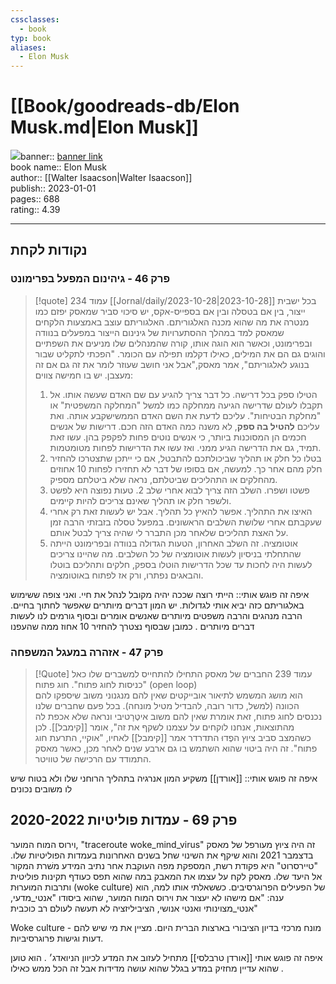 ```yaml
---
cssclasses:
  - book
typ: book
aliases:
  - Elon Musk
---
```

# [[Book/goodreads-db/Elon Musk.md|Elon Musk]]  
![](https://i.gr-assets.com/images/S/compressed.photo.goodreads.com/books/1692288251l/122765395._SY475_.jpg)banner:: [banner link](https://i.gr-assets.com/images/S/compressed.photo.goodreads.com/books/1692288251l/122765395._SY475_.jpg)   
book name:: Elon Musk  
author:: [[Walter Isaacson|Walter Isaacson]]  
publish:: 2023-01-01  
pages:: 688  
rating:: 4.39  

-----
## נקודות לקחת

### פרק 46 - גיהינום המפעל בפרימונט 
> [!quote] עמוד 234 [[Jornal/daily/2023-10-28|2023-10-28]]
> בכל ישבית ייצור, בין אם בטסלה ובין אם בספייס-אקס, יש סיכוי סביר שמאסק יפזם כמו מנטרה את מה שהוא מכנה האלגוריתם. האלגוריתם עוצב באמצעות הלקחים שמאסק למד במהלך ההסתערויות של גינינום הייצור במפעלים בנוודה ובפרימונט, וכאשר הוא הוגה אותו, קורה שהמנהלים שלו מניעים את השפתיים והוגים גם הם את המילים, כאילו דקלמו תפילה עם הכומר. "הפכתי לתקליט שבור בנוגע לאלגוריתם", אמר מאסק,"אבל אני חושב שעוזר לומר את זה גם אם זה מעצבן. 
> יש בו חמישה צווים:
> 1. הטילו ספק בכל דרישה. כל דבר צריך להגיע עם שם האדם שעשה אותו. אל תקבלו לעולם שדרישה הגיעה ממחלקה כמו למשל "המחלקה המשפטית" או "מחלקת הבטיחות". עליכם לדעת את השם האדם הממשישקבע אותה. ואת עליכם **להטיל בה ספק**, לא משנה כמה האדם הזה חכם. דרישות של אנשים חכמים הן המסוכנות ביותר, כי אנשים נוטים פחות לפקפק בהן. עשו זאת תמיד, גם את הדרישה הגיע ממני. ואז עשו את הדרישות לפחות מטומטמות. 
> 2. בטלו כל חלק או תהליך שביכולתכם להתבטל, אם כי ייתכן שתצטרכו להחזיר חלק מהם אחר כך. למעשה, אם בסופו של דבר לא תחזירו לפחות 10 אחוזים מהחלקים או התהליכים שביטלתם, נראה שלא ביטלתם מספיק.
> 3. פשטו ושפרו. השלב הזה צריך לבוא אחרי שלב 2. טעות נפוצה היא לפשט ולשפר חלק או תהליך שאינם צריכים להיות קיימים. 
> 4. האיצו את התהליך. אפשר להאיץ כל תהליך. אבל יש לעשות זאת רק אחרי שעקבתם אחרי שלושת השלבים הראשונים. במפעל טסלה בזבזתי הרבה זמן על האצת תהליכים שלאחר מכן התברר לי שהיה צריך לבטל אותם. 
> 5. אוטומציה. זה השלב האחרון, הטעות הגדולה בנוודה ובפרימונט הייתה שהתחלתי בניסיון לעשות אוטומציה של כל השלבים. מה שהיינו צריכים לעשות היה לחכות עד שכל הדרישות הוטלו בספק, חלקים ותהליכם בוטלו והבאגים נפתרו, ורק אז לפתוח באוטומציה. 

איפה זה פוגש אותי:: הייתי רוצה שככה יהיה מקובל לנהל את חיי. ואני צופה ששימוש באלגוריתם כזה יביא אותי לגדולות. יש המון דברים מיותרים שאפשר לחתוך בחיים. הרבה מנהגים והרבה משפטים מיותרים שאנשים אומרים ובסוף גורמים לנו לעשות דברים מיותרים . כמובן שבסוף נצטרך להחזיר 10 אחוז ממה שהעפנו

### פרק 47 - אזהרה במעגל המשפחה
> [!Quote]  עמוד 239 
> החברים של מאסק התחילו להתחייס למשברים שלו כאל "כניסות לחוג פתוח". חוג פתוח (open loop)  
> הוא מושג המשמש לתיאור אובייקטים שאין להם מנגנוני משוב שיספקו להם הכוונה (למשל, כדור רובה, להבדיל מטיל מונחה). בכל פעם שחברים שלנו נכנסים לחוג פתוח, זאת אומרת שאין להם משוב איטֶרָטיבי ונראה שלא אכפת לה מהתוצאות, אנחנו לוקחים על עצמנו לשקף את זה", אומר [[קימבל]]. לכן כשהמצב סביב ציוץ הפֶדוּ התדרדר אמר [[קימבל]] לאחיו, "אוקיי, התרעת חוג פתוח". זה היה ביטוי שהוא השתמש בו גם ארבע שנים לאחר מכן, כאשר מאסק התמודד עם הרכישה של טוויטר.

איפה זה פוגש אותי:: [[אורדן]] משקיע המון אנרגיה בתהליך הרוחני שלו ולא בטוח שיש לו משובים נכונים 


## פרק 69 - עמדות פוליטיות 2020-2022

וירוס המוח המוער,
"traceroute woke_mind_virus"
זה היה ציוץ מעורפל של מאסק בדצמבר 2021 והוא שיקף את השינוי שחל בשנים האחרונות בעמדות הפוליטיות שלו. "טיירסרוט" היא פקודת רשת, המספקת מפה העוקבת אחר נתיב המידע משׁרת המקור אל היעד שלו.  מאסק לקח על עצמו את המאבק במה שהוא תפס כעודף תקינות פוליטית ותרבות המוּערוּת (woke culture) של הפעילים הפרוגרסיבים. כששאלתי אותו למה, הוא ענה: "אם מישהו לא יעצור את וירוס המוח המוער, שהוא ביסודו "אנטי_מדעי, אנטי_מצוינותי ואנטי אנושי, הציביליזציה לא תעשה לעולם רב כוכבית"

Woke culture - מונח מרכזי בדיון הציבורי בארצות הברית היום. מציין את מי שיש להם דעות וגישות פרוגרסיביות. 

איפה זה פוגש אותי [[אורדן טרבלסי]] מתחיל לעזוב את המדע לכיוון הניואדג׳ . הוא טוען שהוא עדיין מחזיק במדע בגלל שהוא עושה מדידות אבל זה הכל ממש כאילו . 

 
